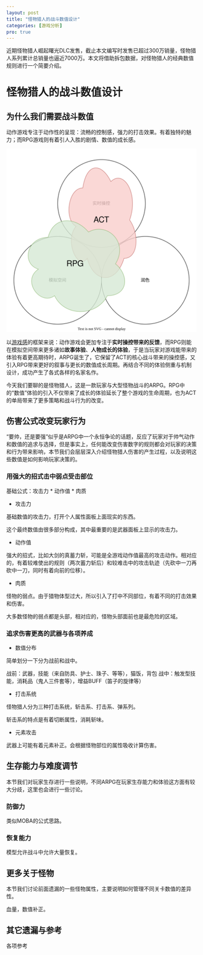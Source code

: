 ```yaml
---
layout: post
title: "怪物猎人的战斗数值设计"
categories: [游戏分析]
pro: true
---
```


近期怪物猎人崛起曙光DLC发售，截止本文编写时发售已超过300万销量，怪物猎人系列累计总销量也逼近7000万。本文将借助拆包数据，对怪物猎人的经典数值规则进行一个简要介绍。

<!--more-->

<!-- ，力求展现出设计的精妙之处与独特魅力；本文不希望用大量数据与公式劝退读者，会尽量结合图示，用口语化的逻辑表达。 -->

<!-- 开始之前：
1. 本文主要基于：体验反拆、拆包数据。这些规则可能会随着版本更迭而产生变动，本文希望聚焦于做法的逻辑哲学，而非数据本身的严格正确性。
2. 本文很可能存在纰漏和个人主观意见，欢迎指正和讨论。 -->

# 怪物猎人的战斗数值设计


## 为什么我们需要战斗数值

动作游戏专注于动作性的呈现：流畅的控制感，强力的打击效果。有着独特的魅力；而RPG游戏则有着引人入胜的剧情、数值的成长感。

![](/assets/img/gameplay/mhrsb/1.svg)

以[游戏感](https://m.douban.com/book/subject/35006358/)的框架来说：动作游戏会更加专注于**实时操控带来的反馈**，而RPG则能在模拟空间带来更多诸如**故事体验**、**人物成长的体验**，于是当玩家对游戏能带来的体验有着更高期待时，ARPG诞生了，它保留了ACT的核心战斗带来的操控感，又引入RPG带来更好的叙事与更长的数值成长周期。再结合不同的体验侧重与机制设计，成功产生了各式各样的名家名作。

今天我们要聊的是怪物猎人，这是一款玩家与大型怪物战斗的ARPG。RPG中的“数值”体验的引入不仅带来了成长的体验延长了整个游戏的生命周期，也为ACT的单局带来了更多策略和战斗行为的改变。


## 伤害公式改变玩家行为

“要帅，还是要强”似乎是ARPG中一个永恒争论的话题，反应了玩家对于帅气动作和数值的追求与选择，但是事实上，任何能改变伤害数字的规则都会对玩家的决策和行为带来影响，本节我们会层层深入介绍怪物猎人伤害的产生过程，以及说明这些数值是如何影响玩家决策的。

### 用强大的招式击中弱点受击部位

基础公式：攻击力 * 动作值 * 肉质

+ 攻击力

基础数值的攻击力，打开个人属性面板上面现实的东西。

这个最终数值由很多部分构成，其中最重要的是武器面板上显示的攻击力。

+ 动作值

强大的招式，比如大剑的真蓄力斩，可能是全游戏动作值最高的攻击动作。相对应的，有着较难使出的规则（两次蓄力斩后）和较难击中的攻击轨迹（先砍中一刀再砍中一刀，同时有着向前的位移）。

+ 肉质

怪物的弱点。由于猎物体型过大，所以引入了打中不同部位，有着不同的打击效果和伤害。

大多数怪物的弱点都是头部，相对应的，怪物头部面前也是最危险的区域。

### 追求伤害更高的武器与各项养成

+ 数值分布

简单划分一下分为战前和战中。

战前：武器，技能（来自防具、护士、珠子、等等），猫饭，背包
战中：触发型技能，消耗品（鬼人三件套等），增益BUFF（笛子的旋律等）


+ 打击系统

怪物猎人分为三种打击系统，斩击系、打击系、弹系列。

斩击系的特点是有着切断属性，消耗斩味。


+ 元素攻击

武器上可能有着元素补正。会根据怪物部位的属性吸收计算伤害。



## 生存能力与难度调节

本节我们对玩家生存进行一些说明，不同ARPG在玩家生存能力和体验这方面有较大分歧，这里也会进行一些讨论。

### 防御力

类似MOBA的公式思路。


### 恢复能力

模型允许战斗中允许大量恢复。


## 更多关于怪物

本节我们讨论前面遗漏的一些怪物属性，主要说明如何管理不同关卡数值的差异性。

血量，数值补正。


## 其它遗漏与参考

各项参考

